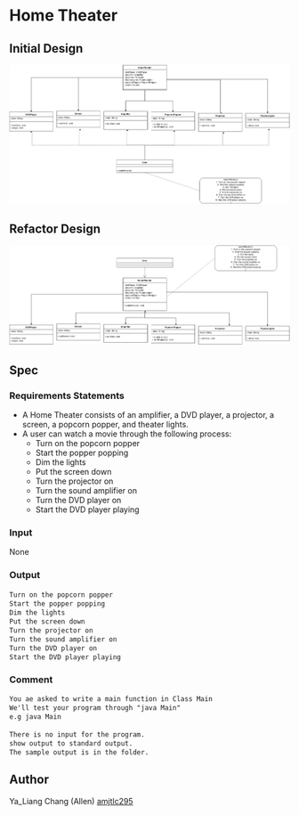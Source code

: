 # Home Theater

## Initial Design
![Initial Design](./doc/InitialDesign.png)

## Refactor Design
![Refactor Design](./doc/RefactorDesign.png)

## Spec
### Requirements Statements
* A Home Theater consists of an amplifier, a DVD player, a projector, a screen, a popcorn popper, and theater lights.
* A user can watch a movie through the following process:
    * Turn on the popcorn popper
    * Start the popper popping
    * Dim the lights
    * Put the screen down
    * Turn the projector on
    * Turn the sound amplifier on
    * Turn the DVD player on
    * Start the DVD player playing

### Input
None

### Output
```
Turn on the popcorn popper
Start the popper popping
Dim the lights
Put the screen down
Turn the projector on
Turn the sound amplifier on
Turn the DVD player on
Start the DVD player playing
```

### Comment
```
You ae asked to write a main function in Class Main
We'll test your program through "java Main"
e.g java Main

There is no input for the program.
show output to standard output.
The sample output is in the folder.
```

## Author
Ya_Liang Chang (Allen) [amjtlc295](https://github.com/amjtlc295)
